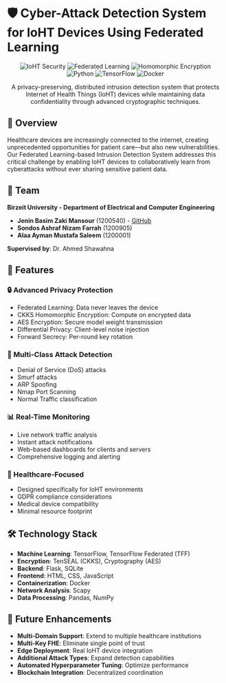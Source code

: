 # 🛡️ Cyber-Attack Detection System for IoHT Devices Using Federated Learning

<div align="center">

![IoHT Security](https://img.shields.io/badge/IoHT-Security-blue)
![Federated Learning](https://img.shields.io/badge/Federated-Learning-green)
![Homomorphic Encryption](https://img.shields.io/badge/Homomorphic-Encryption-red)
![Python](https://img.shields.io/badge/Python-3.8+-blue)
![TensorFlow](https://img.shields.io/badge/TensorFlow-2.x-orange)
![Docker](https://img.shields.io/badge/Docker-Ready-blue)

A privacy-preserving, distributed intrusion detection system that protects Internet of Health Things (IoHT) devices while maintaining data confidentiality through advanced cryptographic techniques.

</div>

## 🌟 Overview

Healthcare devices are increasingly connected to the internet, creating unprecedented opportunities for patient care—but also new vulnerabilities. Our Federated Learning-based Intrusion Detection System addresses this critical challenge by enabling IoHT devices to collaboratively learn from cyberattacks without ever sharing sensitive patient data.


## 👥 Team

**Birzeit University - Department of Electrical and Computer Engineering**

- **Jenin Basim Zaki Mansour** (1200540) - [GitHub](https://github.com/jenin144)
- **Sondos Ashraf Nizam Farrah** (1200905)
- **Alaa Ayman Mustafa Saleem** (1200001)

**Supervised by**: Dr. Ahmed Shawahna

## 🚀 Features

### 🔒 Advanced Privacy Protection
- Federated Learning: Data never leaves the device
- CKKS Homomorphic Encryption: Compute on encrypted data
- AES Encryption: Secure model weight transmission
- Differential Privacy: Client-level noise injection
- Forward Secrecy: Per-round key rotation

### 🎯 Multi-Class Attack Detection
- Denial of Service (DoS) attacks
- Smurf attacks
- ARP Spoofing
- Nmap Port Scanning
- Normal Traffic classification

### 📊 Real-Time Monitoring
- Live network traffic analysis
- Instant attack notifications
- Web-based dashboards for clients and servers
- Comprehensive logging and alerting

### 🏥 Healthcare-Focused
- Designed specifically for IoHT environments
- GDPR compliance considerations
- Medical device compatibility
- Minimal resource footprint

## 🛠️ Technology Stack

- **Machine Learning**: TensorFlow, TensorFlow Federated (TFF)
- **Encryption**: TenSEAL (CKKS), Cryptography (AES)
- **Backend**: Flask, SQLite
- **Frontend**: HTML, CSS, JavaScript
- **Containerization**: Docker
- **Network Analysis**: Scapy
- **Data Processing**: Pandas, NumPy

## 🔮 Future Enhancements

- **Multi-Domain Support**: Extend to multiple healthcare institutions
- **Multi-Key FHE**: Eliminate single point of trust
- **Edge Deployment**: Real IoHT device integration
- **Additional Attack Types**: Expand detection capabilities
- **Automated Hyperparameter Tuning**: Optimize performance
- **Blockchain Integration**: Decentralized coordination

</div>